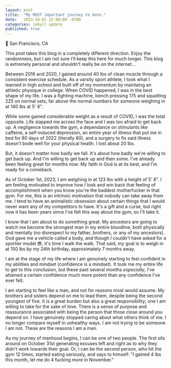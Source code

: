```yaml
---
layout: post
title:  "My MOST important journey to date."
date:   2023-10-01 22:00:00 -0700
categories: jekyll update
published: true
---
```

📍 San Francisco, CA

This post takes this blog in a completely different direction. Enjoy the randomness, but I am not sure I'll keep this here for much longer. This blog is extremely personal and shouldn't really be on the internet...

Between 2016 and 2020, I gained around 40 lbs of clean muscle through a consistent exercise schedule. As a varsity sport athlete, I took what I learned in high school and built off of my momentum by maintaing an athletic physique in college. When COVID happened, I was in the best shape of my life. I was a fighting machine, bench pressing 175 and squatting 225 on normal sets, far above the normal numbers for someone weighing in at 140 lbs at 5' 6".

While some gained considerable weight as a result of COVID, I was the total opposite. Life slapped me across the face and I was too afraid to get back up. A negligence towards the gym, a dependance on stimulants like caffeine, a self-induced depression, an entire year of illness that put me in bed for 80 days of 2022 (literally 80), and a surgery to fix said illness doesn't bode well for your physical health. I lost about 20 lbs.

But, it doesn't matter how badly we fall. It's about how badly we're willing to get back up. And I'm willing to get back up and then some. I've already been feeling great for months now: My faith in God is at its best, and I'm ready for a comeback.

As of October 1st, 2023, I am weighing in at 123 lbs with a height of 5' 8". I am feeling motivated to improve how I look and win back that feeling of accomplishment when you know you're the baddest motherfucker in that gym. For me, this is an intrinsic motivation that nobody can take away from me. I tend to have an animalistic obsession about certain things that I would never want any of my competitors to have. It's a gift and a curse, but right now it has been years since I've felt this way about the gym, so I'll take it.

I know that I am about to do something great. My ancestors are going to watch me become the strongest man in my entire bloodline, both physically and mentally (no disrespect to my father, brothers, or any of my ancestors). God gave me a vehicle called a body, and though I couldn't have asked for a sportier model 😎, it's time I walk the walk. That said, my goal is to weigh in at 150 lbs by my 24th birthday, approximately 7 months away.

I am at the stage of my life where I am genuinely starting to feel confident in my abilities and mindset (confidence is a mindset). It took me my entire life to get to this conclusion, but these past several months *especially*, I've attained a certain confidence much more potent than any confidence I've ever felt.

I am starting to feel like a man, and not for reasons most would assume. My brothers and sisters depend on me to lead them, despite being the second youngest of five. It is a great burden but also a great responsibility; one I am willing to take for the sake of love. There is a sense of purpose and reassurance associated with being the person that those close around you depend on. I have genuinely stopped caring about what others think of me. I no longer compare myself in unhealthy ways. I am not trying to be someone I am not. These are the reasons I am a man.

As my journey of manhood begins, I can be one of two people. The first sits around on October 31st generating excuses left and right as to why they didn't work towards their goal. Or, I can be the second person, who hit the gym 12 times, started eating seriously, and says to himself: "I gained 4 lbs this month, let me do 4 fucking more in November." 